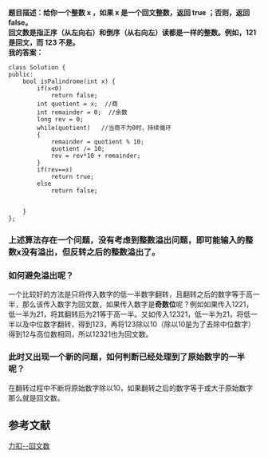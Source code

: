 **题目描述：给你一个整数 x ，如果 x 是一个回文整数，返回 true ；否则，返回 false。    
回文数是指正序（从左向右）和倒序（从右向左）读都是一样的整数。例如，121 是回文，而 123 不是。**    
**我的答案：**
```
class Solution {
public:
    bool isPalindrome(int x) {
        if(x<0)
            return false;
        int quotient = x;  //商
        int remainder = 0;  //余数
        long rev = 0;
        while(quotient)   //当商不为0时，持续循环
        {
            remainder = quotient % 10;   
            quotient /= 10;
            rev = rev*10 + remainder;
        }
        if(rev==x)
            return true;
        else
            return false;


    }
};
```
### 上述算法存在一个问题，没有考虑到**整数溢出问题**，即可能输入的整数x没有溢出，但反转之后的整数溢出了。   
### 如何避免溢出呢？      
一个比较好的方法是只将传入数字的低一半数字翻转，且翻转之后的数字等于高一半，那么该传入数字为回文数，如果传入数字是**奇数位**呢？例如如果传入1221，低一半为21，将其翻转后为21等于高一半。又如传入12321，低一半为21，将低一半以及中位数字翻转，得到123，再将123除以10（除以10是为了去除中位数字）得到12与高位数相同，所以12321也为回文数。         
### 此时又出现一个新的问题，如何判断已经处理到了原始数字的一半呢？   
在翻转过程中不断将原始数字除以10，如果翻转之后的数字等于或大于原始数字那么就是回文数。

## 参考文献
[力扣--回文数](https://leetcode-cn.com/problems/palindrome-number/solution/hui-wen-shu-by-leetcode-solution/)